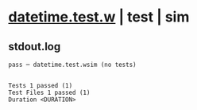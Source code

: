 # [datetime.test.w](../../../../../../examples/tests/sdk_tests/std/datetime.test.w) | test | sim

## stdout.log
```log
pass ─ datetime.test.wsim (no tests)
 
 
Tests 1 passed (1)
Test Files 1 passed (1)
Duration <DURATION>
```

